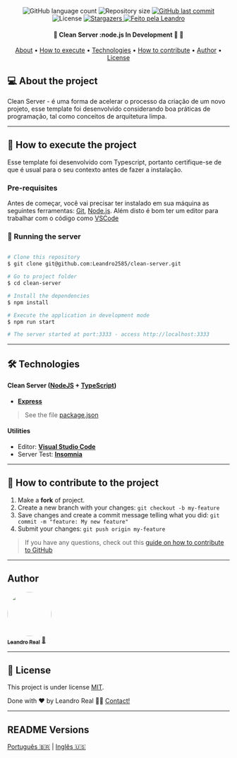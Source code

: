 <p align="center">
  <img alt="GitHub language count" src="https://img.shields.io/github/languages/count/Leandro2585/clean-server?color=%2304D361">

  <img alt="Repository size" src="https://img.shields.io/github/repo-size/Leandro2585/clean-server">

  <a href="https://github.com/Leandro2585/clean-server/commits/master">
    <img alt="GitHub last commit" src="https://img.shields.io/github/last-commit/Leandro2585/clean-server">
  </a>

   <img alt="License" src="https://img.shields.io/badge/license-MIT-brightgreen">
   <a href="https://github.com/Leandro2585/clean-server/stargazers">
    <img alt="Stargazers" src="https://img.shields.io/github/stars/Leandro2585/clean-server?style=social">
  </a>

  <a href="https://github.com.br/Leandro2585">
    <img alt="Feito pela Leandro" src="https://img.shields.io/badge/made%20by-Leandro-%237519C1">
  </a>

</p>

<h4 align="center">
	🚧  Clean Server :node.js In Development 🚀 🚧
</h4>

<p align="center">
 <a href="#-about-the-project">About</a> •
 <a href="#-how-to-execute-the-project">How to execute</a> •
 <a href="#-technologies">Technologies</a> •
 <a href="#-how-to-contribute-to-the-project">How to contribute</a> •
 <a href="#-author">Author</a> •
 <a href="#-user-content--license">License</a>
</p>


## 💻 About the project

Clean Server - é uma forma de acelerar o processo da criação de um novo projeto, esse template foi desenvolvido considerando boa práticas de programação, tal como conceitos de arquitetura limpa.

---

## 🚀 How to execute the project

Esse template foi desenvolvido com Typescript, portanto certifique-se de que é usual para o seu contexto antes de fazer a instalação.

### Pre-requisites

Antes de começar, você vai precisar ter instalado em sua máquina as seguintes ferramentas:
[Git](https://git-scm.com), [Node.js](https://nodejs.org/en/).
Além disto é bom ter um editor para trabalhar com o código como [VSCode](https://code.visualstudio.com/)

### 🎲 Running the server

```bash

# Clone this repository
$ git clone git@github.com:Leandro2585/clean-server.git

# Go to project folder
$ cd clean-server

# Install the dependencies
$ npm install

# Execute the application in development mode
$ npm run start

# The server started at port:3333 - access http://localhost:3333

```

---

## 🛠 Technologies

#### [](https://github.com/Leandro2585/clean-server#server-nodejs--typescript)**Clean Server**  ([NodeJS](https://nodejs.org/en/)  +  [TypeScript](https://www.typescriptlang.org/))

-   **[Express](https://expressjs.com/)**

> See the file  [package.json](https://github.com/Leandro2585/clean-server/blob/master/package.json)


#### [](https://github.com/Leandro2585/clean-server#utilit%C3%i1es)**Utilities**

-   Editor:  **[Visual Studio Code](https://code.visualstudio.com/)**
-   Server Test:  **[Insomnia](https://insomnia.rest/)**
---


## 💪 How to contribute to the project

1. Make a **fork** of project.
2. Create a new branch with your changes: `git checkout -b my-feature`
3. Save changes and create a commit message telling what you did: `git commit -m "feature: My new feature"`
4. Submit your changes: `git push origin my-feature`
> If you have any questions, check out this [guide on how to contribute to GitHub](./CONTRIBUTING.md)

---

##  Author

<a href="https://github.com/Leandro2585">
 <img style="border-radius: 50%" src="https://avatars3.githubusercontent.com/u/380327?s=460&u=61b426b901b8fe02e12019b1fdb67bf0072d4f00&v=4" width="100px;" alt=""/>
 <br />
 <sub><b>Leandro Real</b></sub></a> <a href="https://github.com/Leandro2585" title="Leandro">🚀</a>
 <br />

---

## 📝 License

This project is under license [MIT](./LICENSE).

Done with ❤️ by Leandro Real 👋🏽 [Contact!](https://www.linkedin.com/in/leandro-r-434b811a5/)

---

## README Versions

[Português 🇧🇷](./README-pt.md)  |  [Inglês 🇺🇸](./README.md)

